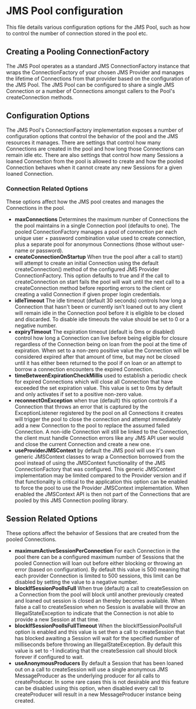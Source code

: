 # JMS Pool configuration

This file details various configuration options for the JMS Pool, such as how to control the number of connection stored in the pool etc.

## Creating a Pooling ConnectionFactory

The JMS Pool operates as a standard JMS ConnectionFactory instance that wraps the ConnectionFactory of your chosen JMS Provider and manages the lifetime of Connections from that provider based on the configuration of the JMS Pool.  The JMS Pool can be configured to share a single JMS Connection or a number of Connections amongst callers to the Pool's createConnection methods.

## Configuration Options

The JMS Pool's ConnectionFactory implementation exposes a number of configuration options that control the behavior of the pool and the JMS resources it manages.  There are settings that control how many Connections are created in the pool and how long those Connections can remain idle etc.  There are also settings that control how many Sessions a loaned Connection from the pool is allowed to create and how the pooled Connection behaves when it cannot create any new Sessions for a given loaned Connection.

### Connection Related Options

These options affect how the JMS pool creates and manages the Connections in the pool.

+ **maxConnections** Determines the maximum number of Connections the the pool maintains in a single Connection pool (defaults to one).  The pooled ConnectionFactory manages a pool of connection per each unique user + password combination value used to create connection, plus a separate pool for anonymous Connections (those without user-name or password).
+ **createConnectionOnStartup** When true the pool after a call to start() will attempt to create an initial Connection using the default createConnection() method of the configured JMS Provider ConnectionFactory.  This option defaults to true and if the call to createConnection on start fails the pool will wait until the next call to a createConnection method before reporting errors to the client or creating a valid Connection if given proper login credentials.
+ **idleTimeout** The idle timeout (default 30 seconds) controls how long a Connection that hasn't been or currently isn't loaned out to any client will remain idle in the Connection pool before it is eligible to be closed and discarded.  To disable idle timeouts the value should be set to 0 or a negative number.
+ **expiryTimeout** The expiration timeout (default is 0ms or disabled) control how long a Connection can live before being eligible for closure regardless of the Connection being on loan from the pool at the time of expiration.  When set to a non-zero positive value the Connection will be considered expired after that amount of time, but may not be closed until it has either been returned to the pool if on loan or an attempt to borrow a connection encounters the expired Connection.
+ **timeBetweenExpirationCheckMillis** used to establish a periodic check for expired Connections which will close all Connection that have exceeded the set expiration value.  This value is set to 0ms by default and only activates if set to a positive non-zero value.
+ **reconnectOnException** when true (default) this option controls if a Connection that throws an error that is captured by the ExceptionListener registered by the pool on all Connections it creates will trigger the pool to close the connection and attempt immediately add a new Connection to the pool to replace the assumed failed Connection.  A non-idle Connection will still be linked to the Connection, the client must handle Connection errors like any JMS API user would and close the current Connection and create a new one.
+ **useProviderJMSContext** by default the JMS pool will use it's own generic JMSContext classes to wrap a Connection borrowed from the pool instead of using the JMSContext functionality of the JMS ConnectionFactory that was configured.  This generic JMSContext implementation may be limited compared to the Provider version and if that functionality is critical to the application this option can be enabled to force the pool to use the Provider JMSContext implementation.  When enabled the JMSContext API is then not part of the Connections that are pooled by this JMS Connection pooling library.

## Session Related Options

These options affect the behavior of Sessions that are created from the pooled Connections.

+ **maximumActiveSessionPerConnection** For each Connection in the pool there can be a configured maximum number of Sessions that the pooled Connection will loan out before either blocking or throwing an error (based on configuration).  By default this value is 500 meaning that each provider Connection is limited to 500 sessions, this limit can be disabled by setting the value to a negative number.
+ **blockIfSessionPoolIsFull** When true (default) a call to createSession on a Connection from the pool will block until another previously created and loaned out session is closed an thereby becomes available.  When false a call to createSession when no Session is available will throw an IllegalStateException to indicate that the Connection is not able to provide a new Session at that time.
+ **blockIfSessionPoolIsFullTimeout** When the blockIfSessionPoolIsFull option is enabled and this value is set then a call to createSession that has blocked awaiting a Session will wait for the specified number of milliseconds before throwing an IllegalStateException.  By default this value is set to -1 indicating that the createSession call should block forever if configured to wait.
+ **useAnonymousProducers** By default a Session that has been loaned out on a call to createSession will use a single anonymous JMS MessageProducer as the underlying producer for all calls to createProducer.  In some rare cases this is not desirable and this feature can be disabled using this option, when disabled every call to createProducer will result in a new MessageProducer instance being created.

